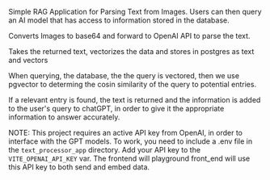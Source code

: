 Simple RAG Application for Parsing Text from Images.
Users can then query an AI model that has access to information stored in the database.

Converts Images to base64 and forward to OpenAI API to parse the text.

Takes the returned text, vectorizes the data and stores in postgres as text and vectors

When querying, the database, the the query is vectored, then we use pgvector to determing the cosin similarity of the query to potential entries.

If a relevant entry is found, the text is returned and the information is added to the user's query to chatGPT, in order to give it the appropriate information to answer accurately.

NOTE: This project requires an active API key from OpenAI, in order to interface with the GPT models. To work, you need to include a .env file in the `text_processor_app` directory. Add your API key to the `VITE_OPENAI_API_KEY` var. The frontend will playground front_end will use this API key to both send and embed data.
